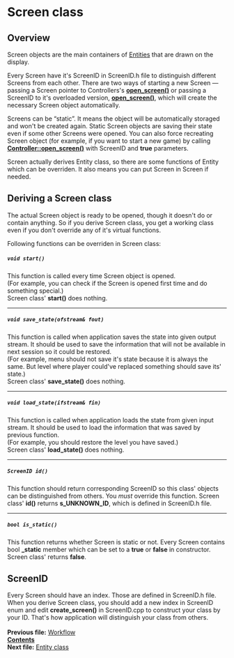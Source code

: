 ﻿# Screen class

## Overview

Screen objects are the main containers of [Entities](04_Entity.md) that are drawn on the display.

Every Screen have it's ScreenID in ScreenID.h file to distinguish different Screens from each other. There are two ways of starting a new Screen — passing a Screen pointer to Controllers's **[open_screen()](05_Controller.md#void-open_screenscreen-screen)** or passing a ScreenID to it's overloaded version, **[open_screen()](05_Controller.md#void-open_screenscreenid-sid-bool-recreate--false)**, which will create the necessary Screen object automatically.

Screens can be “static”. It means the object will be automatically storaged and won't be created again. Static Screen objects are saving their state even if some other Screens were opened. You can also force recreating Screen object (for example, if you want to start a new game) by calling **[Controller::open_screen()](05_Controller.md#void-open_screenscreenid-sid-bool-recreate--false)** with ScreenID and **true** parameters.

Screen actually derives Entity class, so there are some functions of Entity which can be overriden. It also means you can put Screen in Screen if needed.


## Deriving a Screen class

The actual Screen object is ready to be opened, though it doesn't do or contain anything. So if you derive Screen class, you get a working class even if you don't override any of it's virtual functions.

Following functions can be overriden in Screen class:

##### `void start()`
This function is called every time Screen object is opened.  
(For example, you can check if the Screen is opened first time and do something special.)  
Screen class' **start()** does nothing.  

----
##### `void save_state(ofstream& fout)`
This function is called when application saves the state into given output stream. It should be used to save the information that will not be available in next session so it could be restored.  
(For example, menu should not save it's state because it is always the same. But level where player could've replaced something should save its' state.)  
Screen class' **save_state()** does nothing.  

----
##### `void load_state(ifstream& fin)`
This function is called when application loads the state from given input stream. It should be used to load the information that was saved by previous function.  
(For example, you should restore the level you have saved.)  
Screen class' **load_state()** does nothing.  

----
##### `ScreenID id()`
This function should return corresponding ScreenID so this class' objects can be distinguished from others. You *must* override this function. 
Screen class' **id()** returns **s_UNKNOWN_ID**, which is defined in ScreenID.h file.

----
##### `bool is_static()`
This function returns whether Screen is static or not. Every Screen contains bool **_static** member which can be set to a **true** or **false** in constructor.
Screen class' returns **false**.


## ScreenID

Every Screen should have an index. Those are defined in ScreenID.h file. When you derive Screen class, you should add a new index in ScreenID enum and edit **create_screen()** in ScreenID.cpp to construct your class by your ID. That's how application will distinguish your class from others. 
   
   
**Previous file:** [Workflow](02_Workflow.md)  
**[Contents](00_Contents.md)**  
**Next file:** [Entity class](04_Entity.md)